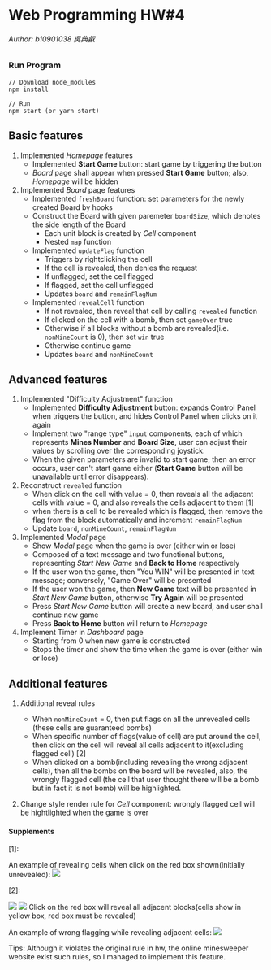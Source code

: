 # Web Programming HW#4

###### Author: b10901038 吳典叡

### Run Program

```
// Download node_modules
npm install

// Run
npm start (or yarn start)
```

## Basic features

1. Implemented _Homepage_ features
   - Implemented **Start Game** button: start game by triggering the button
   - _Board_ page shall appear when pressed **Start Game** button; also, _Homepage_ will be hidden
2. Implemented _Board_ page features
   - Implemented `freshBoard` function: set parameters for the newly created Board by hooks
   - Construct the Board with given paremeter `boardSize`, which denotes the side length of the Board
     - Each unit block is created by _Cell_ component
     - Nested `map` function
   - Implemented `updateFlag` function
     - Triggers by rightclicking the cell
     - If the cell is revealed, then denies the request
     - If unflagged, set the cell flagged
     - If flagged, set the cell unflagged
     - Updates `board` and `remainFlagNum`
   - Implemented `revealCell` function
     - If not revealed, then reveal that cell by calling `revealed` function
     - If clicked on the cell with a bomb, then set `gameOver` true
     - Otherwise if all blocks without a bomb are revealed(i.e. `nonMineCount` is 0), then set `win` true
     - Otherwise continue game
     - Updates `board` and `nonMineCount`

## Advanced features

1. Implemented "Difficulty Adjustment" function
   - Implemented **Difficulty Adjustment** button: expands Control Panel when triggers the button, and hides Control Panel when clicks on it again
   - Implement two "range type" `input` components, each of which represents **Mines Number** and **Board Size**, user can adjust their values by scrolling over the corresponding joystick.
   - When the given parameters are invalid to start game, then an error occurs, user can't start game either (**Start Game** button will be unavailable until error disappears).
2. Reconstruct `revealed` function
   - When click on the cell with value = 0, then reveals all the adjacent cells with value = 0, and also reveals the cells adjacent to them [1]
   - when there is a cell to be revealed which is flagged, then remove the flag from the block automatically and increment `remainFlagNum`
   - Update `board`, `nonMineCount`, `remainFlagNum`
3. Implemented _Modal_ page
   - Show _Modal_ page when the game is over (either win or lose)
   - Composed of a text message and two functional buttons, representing _Start New Game_ and **Back to Home** respectively
   - If the user won the game, then "You WIN" will be presented in text message; conversely, "Game Over" will be presented
   - If the user won the game, then **New Game** text will be presented in _Start New Game_ button, otherwise **Try Again** will be presented
   - Press _Start New Game_ button will create a new board, and user shall continue new game
   - Press **Back to Home** button will return to _Homepage_
4. Implement Timer in _Dashboard_ page
   - Starting from 0 when new game is constructed
   - Stops the timer and show the time when the game is over (either win or lose)

## Additional features

1. Additional reveal rules

   - When `nonMineCount` = 0, then put flags on all the unrevealed cells (these cells are guaranteed bombs)
   - When specific number of flags(value of cell) are put around the cell, then click on the cell will reveal all cells adjacent to it(excluding flagged cell) [2]
   - When clicked on a bomb(including revealing the wrong adjacent cells), then all the bombs on the board will be revealed, also, the wrongly flagged cell (the cell that user thought there will be a bomb but in fact it is not bomb) will be highlighted.

2. Change style render rule for _Cell_ component: wrongly flagged cell will be hightlighted when the game is over

#### Supplements

[1]:

An example of revealing cells when click on the red box shown(initially unrevealed):
![](./README_images/info1.png)

[2]:

![](./README_images/info2-1.png)
![](./README_images/info2-2.png)
Click on the red box will reveal all adjacent blocks(cells show in yellow box, red box must be revealed)

An example of wrong flagging while revealing adjacent cells:
![](./README_images/info2-3.png)

Tips: Although it violates the original rule in hw, the online minesweeper website exist such rules, so I managed to implement this feature.

